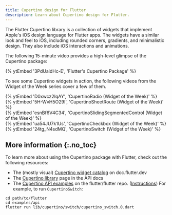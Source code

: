 ```yaml
---
title: Cupertino design for Flutter
description: Learn about Cupertino design for Flutter.
---
```


The Flutter Cupertino library is a collection
of widgets that implement Apple's iOS design language
for Flutter apps. The widgets have a similar look
and feel to iOS, including rounded corners, gradients,
and minimalistic design.
They also include iOS interactions and animations.

The following 15-minute video provides a high-level
glimpse of the Cupertino package:

{% ytEmbed '3PdUaidHc-E', 'Flutter\'s Cupertino Package' %}

To see some Cupertino widgets in action, the following videos from the
Widget of the Week series cover a few of them.

<div class="card-grid">
  <div class="card wrapped-card outlined-card">
    <div class="card-content">
      {% ytEmbed 'D0xwcz2IqAY', 'CupertinoRadio (Widget of the Week)' %}
    </div>
  </div>
  <div class="card wrapped-card outlined-card">
    <div class="card-content">
      {% ytEmbed '5H-WvH5O29I', 'CupertinoSheetRoute (Widget of the Week)' %}
    </div>
  </div>
  <div class="card wrapped-card outlined-card">
    <div class="card-content">
      {% ytEmbed 'esnBf6V4C34', 'CupertinoSlidingSegmentedControl (Widget of the Week)' %}
    </div>
  </div>
  <div class="card wrapped-card outlined-card">
    <div class="card-content">
      {% ytEmbed 'ua54JU7k1Us', 'CupertinoCheckbox (Widget of the Week)' %}
    </div>
  </div>
  <div class="card wrapped-card outlined-card">
    <div class="card-content">
      {% ytEmbed '24tg_N4sdMQ', 'CupertinoSwitch (Widget of the Week)' %}
    </div>
  </div>
</div>

## More information {:.no_toc}

To learn more about using the Cupertino
package with Flutter,
check out the following resources:

* The (mostly visual) [Cupertino widget catalog][]
  on doc.flutter.dev
* The [Cupertino library][] page in the API docs
* The [Cupertino API examples][] on the flutter/flutter
  repo. ([Instructions][]) For example,
  to run `CupertinoSwitch`:

```console
cd path/to/flutter
cd examples/api
flutter run lib/cupertino/switch/cupertino_switch.0.dart
```

[Cupertino API examples]: {{site.github}}/flutter/flutter/tree/main/examples/api/lib/cupertino
[Cupertino library]: {{site.api}}/flutter/cupertino/cupertino-library.html
[Cupertino widget catalog]: /ui/widgets/cupertino
[Instructions]: {{site.github}}/flutter/flutter/tree/main/examples/api#api-example-code

